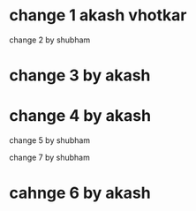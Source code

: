 # change 1 akash vhotkar
change 2 by shubham
# change 3 by akash
# change 4 by akash
change 5 by shubham

change 7 by shubham
# cahnge 6 by akash
